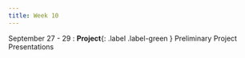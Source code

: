 ```yaml
---
title: Week 10
---
```


September 27 - 29
: **Project**{: .label .label-green } Preliminary Project Presentations
